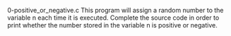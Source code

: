 0-positive_or_negative.c This program will assign a random number to the variable n each time it is executed. Complete the source code in order to print whether the number stored in the variable n is positive or negative.
